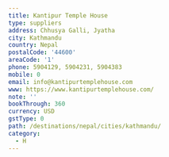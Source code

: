 ```yaml
---
title: Kantipur Temple House
type: suppliers
address: Chhusya Galli, Jyatha
city: Kathmandu
country: Nepal
postalCode: '44600'
areaCode: '1'
phone: 5904129, 5904231, 5904383
mobile: 0
email: info@kantipurtemplehouse.com
www: https://www.kantipurtemplehouse.com/
note: ''
bookThrough: 360
currency: USD
gstType: 0
path: /destinations/nepal/cities/kathmandu/
category:
  - H
---
```


